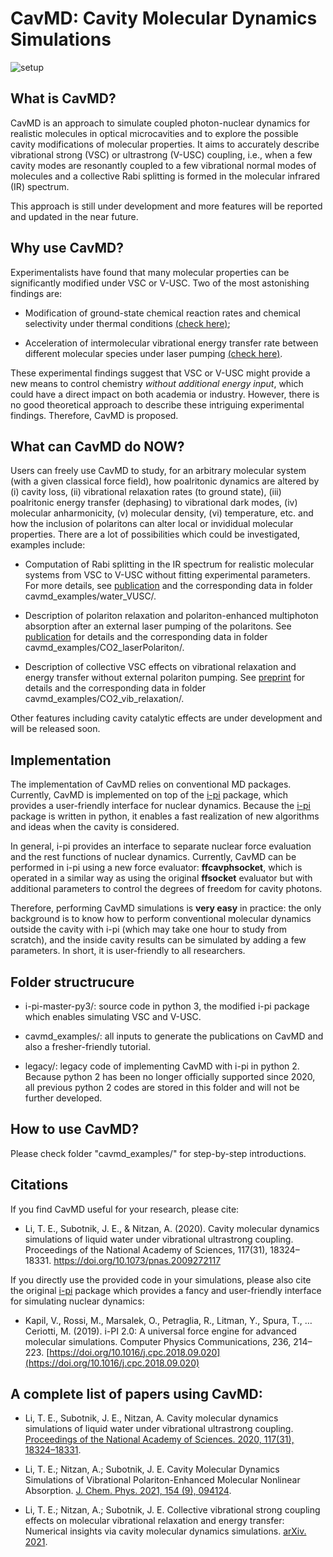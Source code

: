 # CavMD: Cavity Molecular Dynamics Simulations

![setup](cavmd_examples/CO2_laserPolariton/CO2Experiments/setup.png)

## What is CavMD?

CavMD is an approach to simulate coupled photon-nuclear dynamics for realistic molecules in optical microcavities and to explore the possible cavity modifications of molecular properties. It aims to accurately describe vibrational strong (VSC) or ultrastrong (V-USC) coupling, i.e., when a few cavity modes are resonantly coupled to a few vibrational normal modes of molecules and a collective Rabi splitting is formed in the molecular infrared (IR) spectrum.

This approach is still under development and more features will be reported and updated in the near future.

## Why use CavMD?

Experimentalists have found that many molecular properties can be significantly modified under VSC or V-USC. Two of the most astonishing findings are:

- Modification of ground-state chemical reaction rates and chemical selectivity under thermal conditions [(check here)](https://doi.org/10.1126/science.aau7742);

- Acceleration of intermolecular vibrational energy transfer rate between different molecular species under laser pumping [(check here)](https://doi.org/10.1126/science.aba3544).

These experimental findings suggest that VSC or V-USC might provide a new means to control chemistry *without additional energy input*, which could have a direct impact on both academia or industry. However, there is no good theoretical approach to describe these intriguing experimental findings. Therefore, CavMD is proposed.

## What can CavMD do NOW?

Users can freely use CavMD to study, for an arbitrary molecular system (with a given classical force field), how poalritonic dynamics are altered by (i) cavity loss, (ii) vibrational relaxation rates (to ground state), (iii) poalritonic energy transfer (dephasing) to vibrational dark modes, (iv) molecular anharmonicity,  (v) molecular density, (vi) temperature, etc. and how the inclusion of polaritons can alter local or invididual molecular properties. There are a lot of possibilities which could be investigated, examples include:

- Computation of Rabi splitting in the IR spectrum for realistic molecular systems from VSC to V-USC without fitting experimental parameters. For more details, see [publication](https://doi.org/10.1073/pnas.2009272117) and the corresponding data in folder cavmd_examples/water_VUSC/.

- Description of polariton relaxation and polariton-enhanced multiphoton absorption after an external laser pumping of the polaritons. See [publication](https://doi.org/10.1063/5.0037623) for details and the corresponding data in folder cavmd_examples/CO2_laserPolariton/.

- Description of collective VSC effects on vibrational relaxation and energy transfer without external polariton pumping. See [preprint](https://arxiv.org/abs/2103.06749) for details and the corresponding data in folder cavmd_examples/CO2_vib_relaxation/.

Other features including cavity catalytic effects are under development and will be released soon.


## Implementation

The implementation of CavMD relies on conventional MD packages. Currently, CavMD is implemented on top of the [i-pi](http://ipi-code.org/) package, which provides a user-friendly interface for nuclear dynamics. Because the [i-pi](http://ipi-code.org/) package is written in python, it enables a fast realization of new algorithms and ideas when the cavity is considered.

In general, i-pi provides an interface to separate nuclear force evaluation and the rest functions of nuclear dynamics. Currently, CavMD can be performed in i-pi using a new force evaluator: **ffcavphsocket**, which is operated in a similar way as using the original **ffsocket** evaluator but with additional parameters to control the degrees of freedom for cavity photons.

Therefore, performing CavMD simulations is **very easy** in practice: the only background is to know how to perform conventional molecular dynamics outside the cavity with i-pi (which may take one hour to study from scratch), and the inside cavity results can be simulated by adding a few parameters. In short, it is user-friendly to all researchers.

## Folder structrucure

- i-pi-master-py3/: source code in python 3, the modified i-pi package which enables simulating VSC and V-USC.

- cavmd_examples/: all inputs to generate the publications on CavMD and also a fresher-friendly tutorial.

- legacy/: legacy code of implementing CavMD with i-pi in python 2. Because python 2 has been no longer officially supported since 2020, all previous python 2 codes are stored in this folder and will not be further developed.

## How to use CavMD?

Please check folder "cavmd_examples/" for step-by-step introductions.

## Citations

If you find CavMD useful for your research, please cite:

- Li, T. E., Subotnik, J. E., & Nitzan, A. (2020). Cavity molecular dynamics simulations of liquid water under vibrational ultrastrong coupling. Proceedings of the National Academy of Sciences, 117(31), 18324–18331. https://doi.org/10.1073/pnas.2009272117

If you directly use the provided code in your simulations, please also cite the original [i-pi](http://ipi-code.org/) package which provides a fancy and user-friendly interface for simulating nuclear dynamics:

- Kapil, V., Rossi, M., Marsalek, O., Petraglia, R., Litman, Y., Spura, T., … Ceriotti, M. (2019). i-PI 2.0: A universal force engine for advanced molecular simulations. Computer Physics Communications, 236, 214–223. [https://doi.org/10.1016/j.cpc.2018.09.020](https://doi.org/10.1016/j.cpc.2018.09.020)

## A complete list of papers using CavMD:

- Li, T. E., Subotnik, J. E., Nitzan, A. Cavity molecular dynamics simulations of liquid water under vibrational ultrastrong coupling. [Proceedings of the National Academy of Sciences. 2020, 117(31), 18324–18331](https://doi.org/10.1073/pnas.2009272117). 

- Li, T. E.; Nitzan, A.; Subotnik, J. E. Cavity Molecular Dynamics Simulations of Vibrational Polariton-Enhanced Molecular Nonlinear Absorption. [J. Chem. Phys. 2021, 154 (9), 094124](https://doi.org/10.1063/5.0037623).

- Li, T. E.; Nitzan, A.; Subotnik, J. E. Collective vibrational strong coupling effects on molecular vibrational relaxation and energy transfer: Numerical insights via cavity molecular dynamics simulations. [arXiv. 2021](https://arxiv.org/abs/2103.06749). 
